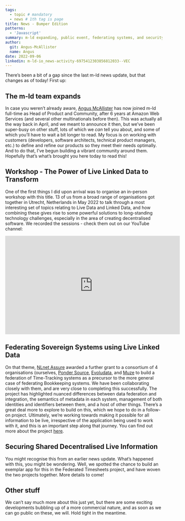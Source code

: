 ```yaml
---
tags:
  - topic # mandatory
  - news # 1th tag is page
title: News - Bumper Edition
patterns:
  - 'Javascript'
summary: m-ld expanding, public event, federating systems, and security!
author:
  git: Angus-McAllister
  name: Angus
date: 2022-09-06
linkedin: m-ld-io_news-activity-6975412303856812033--VEC
---
```

There’s been a bit of a gap since the last m-ld news update, but that changes as of today!  First up:
## The m-ld team expands
In case you weren’t already aware, [Angus McAllister](https://www.linkedin.com/in/angus-mcallister/) has now joined m-ld full-time as Head of Product and Community, after 6 years at Amazon Web Services (and several other multinationals before then).  This was actually all the way back in April, and we meant to announce it then, but we’ve been super-busy on other stuff, lots of which we *can* tell you about, and some of which you’ll have to wait a bit longer to read.  My focus is on working with customers (developers, software architects, technical product managers, etc.) to define and refine our products so they meet their needs optimally.  And to do that, I’ve begun building a vibrant community around them.  Hopefully that’s what’s brought you here today to read this!
## Workshop - The Power of Live Linked Data to Transform
One of the first things I did upon arrival was to organise an in-person workshop with this title.  13 of us from a broad range of organisations got together in Utrecht, Netherlands in May 2022 to talk through a most interesting set of topics relating to Live Data and Linked Data, and how combining these gives rise to some powerful solutions to long-standing technology challenges, especially in the area of creating decentralised software.  We recorded the sessions - check them out on our YouTube channel:
<iframe width="560" height="315" src="https://www.youtube.com/embed/videoseries?list=PLPtjn57YyWCu7B78JSm3dDnZuyKkK41Sk" title="The Power of Live Linked Data to Transform" frameborder="0" allow="accelerometer; autoplay; clipboard-write; encrypted-media; gyroscope; picture-in-picture" allowfullscreen></iframe>

## Federating Sovereign Systems using Live Linked Data
On that theme, [NLnet Assure](https://nlnet.nl) awarded a further grant to a consortium of 4 organisations (ourselves, [Ponder Source](https://pondersource.com/), [Evoludata](https://www.evoludata.com/), and [Muze](https://www.muze.nl/) to build a federation of Time-Tracking systems as a precursor to the more general case of federating Bookkeeping systems.  We have been collaborating closely with them, and are very close to completing this successfully.  The project has highlighted nuanced differences between data federation and integration, the semantics of metadata in each system, management of both identities and identifiers between them, and a host of other things.  There’s a great deal more to explore to build on this, which we hope to do in a follow-on project.  Ultimately, we’re working towards making it possible for all information to be live, irrespective of the application being used to work with it, and this is an important step along that journey.  You can find out more about the project [here](https://github.com/federatedbookkeeping/timesheets).
## Securing Shared Decentralised Live Information
You might  recognise this from an earlier news update.  What’s happened with this, you might be wondering.  Well, we spotted the chance to build an exemplar app for this in the Federated Timesheets project, and have woven the two projects together.  More details to come!
## Other stuff
We can’t say much more about this just yet, but there are some exciting developments bubbling up of a more commercial nature, and as soon as we can go public on these, we will.  Hold tight in the meantime.